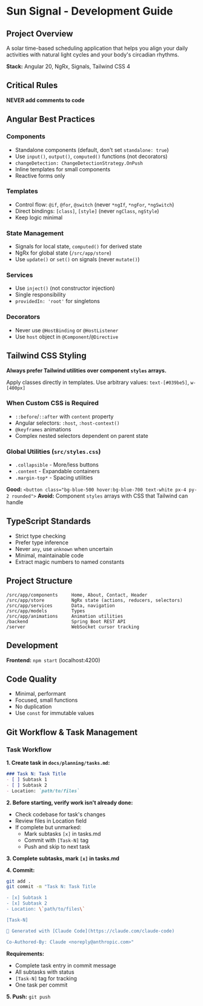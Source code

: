 # Sun Signal - Development Guide

## Project Overview

A solar time-based scheduling application that helps you align your daily activities with natural light cycles and your body's circadian rhythms.

**Stack:** Angular 20, NgRx, Signals, Tailwind CSS 4

## Critical Rules

**NEVER add comments to code**

## Angular Best Practices

### Components
- Standalone components (default, don't set `standalone: true`)
- Use `input()`, `output()`, `computed()` functions (not decorators)
- `changeDetection: ChangeDetectionStrategy.OnPush`
- Inline templates for small components
- Reactive forms only

### Templates
- Control flow: `@if`, `@for`, `@switch` (never `*ngIf`, `*ngFor`, `*ngSwitch`)
- Direct bindings: `[class]`, `[style]` (never `ngClass`, `ngStyle`)
- Keep logic minimal

### State Management
- Signals for local state, `computed()` for derived state
- NgRx for global state (`/src/app/store`)
- Use `update()` or `set()` on signals (never `mutate()`)

### Services
- Use `inject()` (not constructor injection)
- Single responsibility
- `providedIn: 'root'` for singletons

### Decorators
- Never use `@HostBinding` or `@HostListener`
- Use `host` object in `@Component`/`@Directive`

## Tailwind CSS Styling

**Always prefer Tailwind utilities over component `styles` arrays.**

Apply classes directly in templates. Use arbitrary values: `text-[#039be5]`, `w-[400px]`

### When Custom CSS is Required
- `::before`/`::after` with `content` property
- Angular selectors: `:host`, `:host-context()`
- `@keyframes` animations
- Complex nested selectors dependent on parent state

### Global Utilities (`src/styles.css`)
- `.collapsible` - More/less buttons
- `.content` - Expandable containers
- `.margin-top*` - Spacing utilities

**Good:** `<button class="bg-blue-500 hover:bg-blue-700 text-white px-4 py-2 rounded">`
**Avoid:** Component `styles` arrays with CSS that Tailwind can handle

## TypeScript Standards

- Strict type checking
- Prefer type inference
- Never `any`, use `unknown` when uncertain
- Minimal, maintainable code
- Extract magic numbers to named constants

## Project Structure

```
/src/app/components     Home, About, Contact, Header
/src/app/store          NgRx state (actions, reducers, selectors)
/src/app/services       Data, navigation
/src/app/models         Types
/src/app/animations     Animation utilities
/backend                Spring Boot REST API
/server                 WebSocket cursor tracking
```

## Development

**Frontend:** `npm start` (localhost:4200)

## Code Quality

- Minimal, performant
- Focused, small functions
- No duplication
- Use `const` for immutable values

## Git Workflow & Task Management

### Task Workflow

**1. Create task in `docs/planning/tasks.md`:**
```markdown
### Task N: Task Title
- [ ] Subtask 1
- [ ] Subtask 2
- Location: `path/to/files`
```

**2. Before starting, verify work isn't already done:**
- Check codebase for task's changes
- Review files in Location field
- If complete but unmarked:
  - Mark subtasks `[x]` in tasks.md
  - Commit with `[Task-N]` tag
  - Push and skip to next task

**3. Complete subtasks, mark `[x]` in tasks.md**

**4. Commit:**
```bash
git add .
git commit -m "Task N: Task Title

- [x] Subtask 1
- [x] Subtask 2
- Location: \`path/to/files\`

[Task-N]

🤖 Generated with [Claude Code](https://claude.com/claude-code)

Co-Authored-By: Claude <noreply@anthropic.com>"
```

**Requirements:**
- Complete task entry in commit message
- All subtasks with status
- `[Task-N]` tag for tracking
- One task per commit

**5. Push:** `git push`